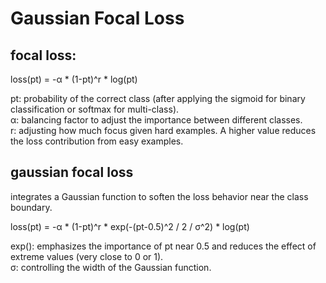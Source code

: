 # Gaussian Focal Loss

## focal loss:
loss(pt) = -α * (1-pt)^r * log(pt) 

pt: probability of the correct class (after applying the sigmoid for binary classification or softmax for multi-class).  
α: balancing factor to adjust the importance between different classes.  
r: adjusting how much focus given hard examples. A higher value reduces the loss contribution from easy examples.  


## gaussian focal loss
integrates a Gaussian function to soften the loss behavior near the class boundary. 

loss(pt) = -α * (1-pt)^r * exp(-(pt-0.5)^2 / 2 / σ^2) * log(pt) 

exp(): emphasizes the importance of pt near 0.5 and reduces the effect of extreme values (very close to 0 or 1).  
σ: controlling the width of the Gaussian function. 
